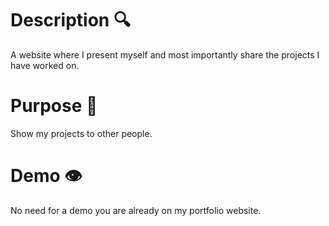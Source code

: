 # Description :mag:

A website where I present myself and most importantly share the projects I have worked on.

# Purpose :dart:

Show my projects to other people.

# Demo :eye:

No need for a demo you are already on my portfolio website.

